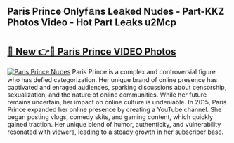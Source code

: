 ## Paris Prince Onlyf𝚊ns Le𝚊ked N𝚞des - Part-KKZ Photos Video - Hot Part Le𝚊ks u2Mcp

# <h2><a href="http://ab93518.deff.icu/?id=Paris+Prince">🔗 New 👉🔴 Paris Prince VIDEO Photos</a></h2>

[![Paris Prince N𝚞des](https://i.imgur.com/rIISA9y.gif)](http://ab93518.deff.icu/?id=Paris+Prince)
Paris Prince is a complex and controversial figure who has defied categorization. Her unique brand of online presence has captivated and enraged audiences, sparking discussions about censorship, sexualization, and the nature of online communities. While her future remains uncertain, her impact on online culture is undeniable. In 2015, Paris Prince expanded her online presence by creating a YouTube channel. She began posting vlogs, comedy skits, and gaming content, which quickly gained traction. Her unique blend of humor, authenticity, and vulnerability resonated with viewers, leading to a steady growth in her subscriber base.
